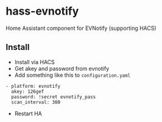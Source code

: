 # hass-evnotify
Home Assistant component for EVNotify (supporting HACS)

## Install

 - Install via HACS
 - Get akey and password from evnotify
 - Add something like this to `configuration.yaml`
```
- platform: evnotify
  akey: 126gef
  password: !secret evnotify_pass
  scan_interval: 300
```
 - Restart HA
